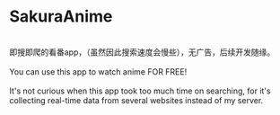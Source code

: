 # SakuraAnime
<br>即搜即爬的看番app，（虽然因此搜索速度会慢些），无广告，后续开发随缘。<br>
<br>You can use this app to watch anime FOR FREE!<br/>
<br>It's not curious when this app took too much time on searching, for it's collecting real-time data from several websites instead of my server.</br> 


